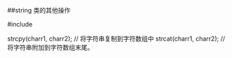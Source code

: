 ##string 类的其他操作

#include <cstring>

strcpy(charr1, charr2); // 将字符串复制到字符数组中
strcat(charr1, charr2); // 将字符串附加到字符数组末尾。